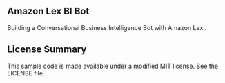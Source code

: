 ## Amazon Lex BI Bot

Building a Conversational Business Intelligence Bot with Amazon Lex..

## License Summary

This sample code is made available under a modified MIT license. See the LICENSE file.

